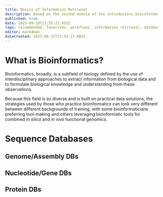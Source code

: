 ```yaml
---
title: Basics of Information Retrieval
description: Based on the second module of the introductory bioinformatics course (UF, BSC6459), in addition to some components/themes of module 1
published: true
date: 2023-09-18T11:55:21.932Z
tags: recommended, favorites, workflows, information retrieval, databases
editor: markdown
dateCreated: 2023-08-22T13:54:13.003Z
---
```



# What is Bioinformatics?

Bioinformatics, broadly, is a subfield of biology defined by the use of interdisciplinary approaches to extract information from biological data and to formulate biological knowledge and understanding from these observations.

Because this field is so diverse and is built on practical data solutions, the strategies used by those who practice bioinformatics can look very different between different backgrounds of training, with some bioinformaticians preferring tool-making and others leveraging bioinformatic tools for combined *in silico* and *in vivo* functional genomics.


# Sequence Databases
## Genome/Assembly DBs

## Nucleotide/Gene DBs

## Protein DBs


# 